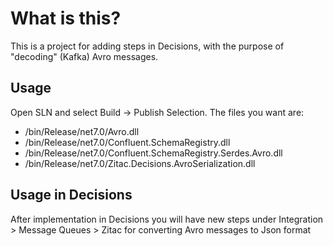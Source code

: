 # What is this?
This is a project for adding steps in Decisions, with the purpose of "decoding" (Kafka) Avro messages.

## Usage
Open SLN and select Build -> Publish Selection. 
The files you want are:
- /bin/Release/net7.0/Avro.dll
- /bin/Release/net7.0/Confluent.SchemaRegistry.dll
- /bin/Release/net7.0/Confluent.SchemaRegistry.Serdes.Avro.dll
- /bin/Release/net7.0/Zitac.Decisions.AvroSerialization.dll

## Usage in Decisions
After implementation in Decisions you will have new steps under Integration > Message Queues > Zitac for converting Avro messages to Json format